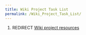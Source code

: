 ```yaml
---
title: Wiki Project Task List
permalink: /Wiki_Project_Task_List/
---
```


1.  REDIRECT [Wiki project resources](Wiki_project_resources "wikilink")